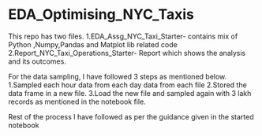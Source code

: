# EDA_Optimising_NYC_Taxis

This repo has two files.
1.EDA_Assg_NYC_Taxi_Starter- contains mix of Python ,Numpy,Pandas and Matplot lib related code 
2.Report_NYC_Taxi_Operations_Starter- Report which shows the analysis and its outcomes. 

For the data sampling, I have followed 3 steps as mentioned below.
1.Sampled each hour data from each day data from each file
2.Stored the data frame in a new file.
3.Load the new file and sampled again with 3 lakh records as mentioned in the notebook file.

Rest of the process I have followed as per the guidance given in the started notebook
